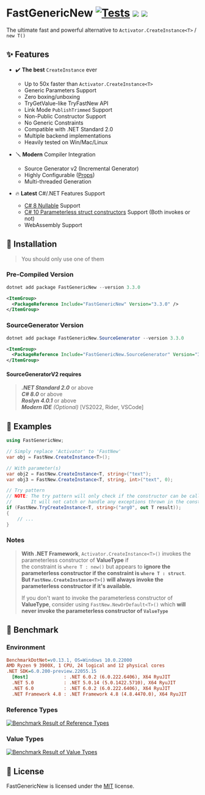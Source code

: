 # FastGenericNew [![Tests](https://github.com/Nyerst/FastGenericNew/actions/workflows/tests.yml/badge.svg)](https://github.com/Nyerst/FastGenericNew/actions/workflows/tests.yml) [![](https://img.shields.io/nuget/vpre/FastGenericNew)](https://www.nuget.org/packages/FastGenericNew/) [![](https://img.shields.io/nuget/vpre/FastGenericNew.SourceGenerator?label=SourceGenerator)](https://www.nuget.org/packages/FastGenericNew.SourceGenerator/)

The ultimate fast and powerful alternative to `Activator.CreateInstance<T>` / `new T()`

## ✨ Features

- ✔️ **The best** `CreateInstance` ever
  - Up to 50x faster than `Activator.CreateInstance<T>`
  - Generic Parameters Support
  - Zero boxing/unboxing
  - TryGetValue-like TryFastNew API
  - Link Mode `PublishTrimmed` Support
  - Non-Public Constructor Support
  - No Generic Constraints
  - Compatible with .NET Standard 2.0
  - Multiple backend implementations
  - Heavily tested on Win/Mac/Linux

- 🪛 **Modern** Compiler Integration
  - Source Generator v2 (Incremental Generator)
  - Highly Configurable ([Props](https://github.com/Nyrest/FastGenericNew/wiki/SourceGenerator-Options))
  - Multi-threaded Generation

- 🔥 **Latest** C#/.NET Features Support
  - [C# 8 Nullable](https://docs.microsoft.com/en-us/dotnet/csharp/language-reference/builtin-types/nullable-reference-types) Support
  - [C# 10 Parameterless struct constructors](https://docs.microsoft.com/en-us/dotnet/csharp/language-reference/proposals/csharp-10.0/parameterless-struct-constructors) Support (Both invokes or not)
  - WebAssembly Support

## 🔧 Installation

> You should only use one of them

### Pre-Compiled Version

```powershell
dotnet add package FastGenericNew --version 3.3.0
```

```xml
<ItemGroup>
  <PackageReference Include="FastGenericNew" Version="3.3.0" />
</ItemGroup>
```

### SourceGenerator Version

```powershell
dotnet add package FastGenericNew.SourceGenerator --version 3.3.0
```

```xml
<ItemGroup>
  <PackageReference Include="FastGenericNew.SourceGenerator" Version="3.3.0" />
</ItemGroup>
```
#### SourceGeneratorV2 requires
> ***.NET Standard 2.0*** or above  
> ***C# 8.0*** or above  
> ***Roslyn 4.0.1*** or above  
> ***Modern IDE*** *(Optional)*  [VS2022, Rider, VSCode]

## 📖 Examples

```cs
using FastGenericNew;

// Simply replace 'Activator' to 'FastNew'
var obj = FastNew.CreateInstance<T>();

// With parameter(s)
var obj2 = FastNew.CreateInstance<T, string>("text");
var obj3 = FastNew.CreateInstance<T, string, int>("text", 0);

// Try pattern
// NOTE: The try pattern will only check if the constructor can be called.
//       It will not catch or handle any exceptions thrown in the constructor.
if (FastNew.TryCreateInstance<T, string>("arg0", out T result));
{
    // ...
}
```

### Notes

> **With .NET Framework**, `Activator.CreateInstance<T>()` invokes the parameterless constructor of **ValueType** if  
> the constraint is `where T : new()` but appears to **ignore the parameterless constructor if the constraint is `where T : struct`**.  
> **But `FastNew.CreateInstance<T>()` will always invoke the parameterless constructor if it's available.**  
> 
> If you don't want to invoke the parameterless constructor of **ValueType**,
> consider using `FastNew.NewOrDefault<T>()` which **will never invoke the parameterless constructor of `ValueType`**

## 🚀 Benchmark  

### **Environment**

``` ini
BenchmarkDotNet=v0.13.1, OS=Windows 10.0.22000
AMD Ryzen 9 3900X, 1 CPU, 24 logical and 12 physical cores
.NET SDK=6.0.200-preview.22055.15
  [Host]             : .NET 6.0.2 (6.0.222.6406), X64 RyuJIT
  .NET 5.0           : .NET 5.0.14 (5.0.1422.5710), X64 RyuJIT
  .NET 6.0           : .NET 6.0.2 (6.0.222.6406), X64 RyuJIT
  .NET Framework 4.8 : .NET Framework 4.8 (4.8.4470.0), X64 RyuJIT
```

### Reference Types

[![Benchmark Result of Reference Types](https://raw.githubusercontent.com/Nyrest/FastGenericNew/main/Assets/Benchmark_ReferenceType.png)](https://github.com/Nyrest/FastGenericNew/blob/main/FastGenericNew.Benchmarks/Benchmarks/ReferenceTypeBenchmark.cs)

### Value Types

[![Benchmark Result of Value Types](https://raw.githubusercontent.com/Nyrest/FastGenericNew/main/Assets/Benchmark_ValueType.png)](https://github.com/Nyrest/FastGenericNew/blob/main/FastGenericNew.Benchmarks/Benchmarks/ValueTypeBenchmark.cs)

## 📜 License

FastGenericNew is licensed under the [MIT](LICENSE) license.
